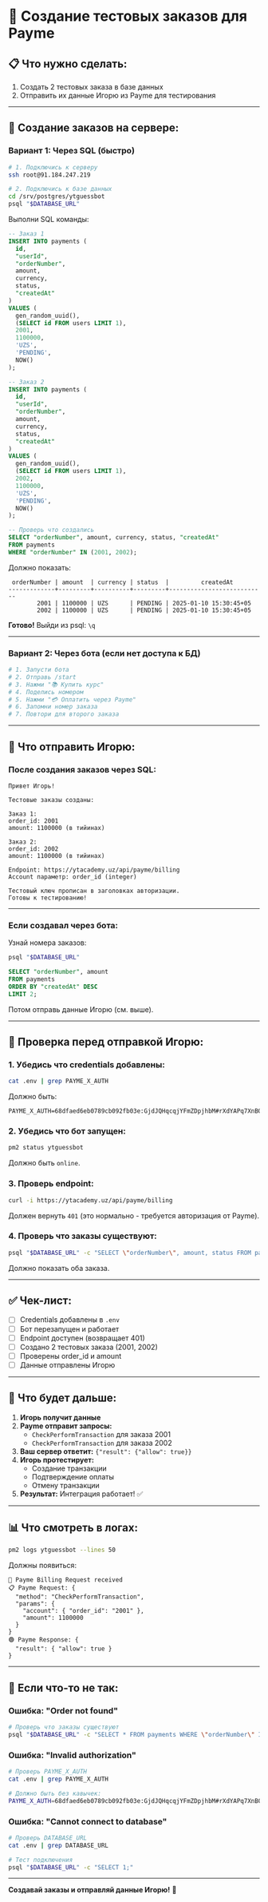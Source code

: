 # 🧪 Создание тестовых заказов для Payme

## 📋 Что нужно сделать:

1. Создать 2 тестовых заказа в базе данных
2. Отправить их данные Игорю из Payme для тестирования

---

## 🚀 Создание заказов на сервере:

### Вариант 1: Через SQL (быстро)

```bash
# 1. Подключись к серверу
ssh root@91.184.247.219

# 2. Подключись к базе данных
cd /srv/postgres/ytguessbot
psql "$DATABASE_URL"
```

Выполни SQL команды:

```sql
-- Заказ 1
INSERT INTO payments (
  id, 
  "userId", 
  "orderNumber", 
  amount, 
  currency, 
  status, 
  "createdAt"
)
VALUES (
  gen_random_uuid(),
  (SELECT id FROM users LIMIT 1),
  2001,
  1100000,
  'UZS',
  'PENDING',
  NOW()
);

-- Заказ 2
INSERT INTO payments (
  id, 
  "userId", 
  "orderNumber", 
  amount, 
  currency, 
  status, 
  "createdAt"
)
VALUES (
  gen_random_uuid(),
  (SELECT id FROM users LIMIT 1),
  2002,
  1100000,
  'UZS',
  'PENDING',
  NOW()
);

-- Проверь что создались
SELECT "orderNumber", amount, currency, status, "createdAt" 
FROM payments 
WHERE "orderNumber" IN (2001, 2002);
```

Должно показать:
```
 orderNumber | amount  | currency | status  |         createdAt          
-------------+---------+----------+---------+---------------------------
        2001 | 1100000 | UZS      | PENDING | 2025-01-10 15:30:45+05
        2002 | 1100000 | UZS      | PENDING | 2025-01-10 15:30:45+05
```

**Готово!** Выйди из psql: `\q`

---

### Вариант 2: Через бота (если нет доступа к БД)

```bash
# 1. Запусти бота
# 2. Отправь /start
# 3. Нажми "📚 Купить курс"
# 4. Поделись номером
# 5. Нажми "💳 Оплатить через Payme"
# 6. Запомни номер заказа
# 7. Повтори для второго заказа
```

---

## 📧 Что отправить Игорю:

### После создания заказов через SQL:

```
Привет Игорь!

Тестовые заказы созданы:

Заказ 1:
order_id: 2001
amount: 1100000 (в тийинах)

Заказ 2:
order_id: 2002
amount: 1100000 (в тийинах)

Endpoint: https://ytacademy.uz/api/payme/billing
Account параметр: order_id (integer)

Тестовый ключ прописан в заголовках авторизации.
Готовы к тестированию!
```

---

### Если создавал через бота:

Узнай номера заказов:

```bash
psql "$DATABASE_URL"
```

```sql
SELECT "orderNumber", amount 
FROM payments 
ORDER BY "createdAt" DESC 
LIMIT 2;
```

Потом отправь данные Игорю (см. выше).

---

## 🧪 Проверка перед отправкой Игорю:

### 1. Убедись что credentials добавлены:

```bash
cat .env | grep PAYME_X_AUTH
```

Должно быть:
```
PAYME_X_AUTH=68dfaed6eb0789cb092fb03e:GjdJQHqcqjYFmZDpjhbM#rXdYAPq7XnB0GyM
```

### 2. Убедись что бот запущен:

```bash
pm2 status ytguessbot
```

Должно быть `online`.

### 3. Проверь endpoint:

```bash
curl -i https://ytacademy.uz/api/payme/billing
```

Должен вернуть `401` (это нормально - требуется авторизация от Payme).

### 4. Проверь что заказы существуют:

```bash
psql "$DATABASE_URL" -c "SELECT \"orderNumber\", amount, status FROM payments WHERE \"orderNumber\" IN (2001, 2002);"
```

Должно показать оба заказа.

---

## ✅ Чек-лист:

- [ ] Credentials добавлены в `.env`
- [ ] Бот перезапущен и работает
- [ ] Endpoint доступен (возвращает 401)
- [ ] Создано 2 тестовых заказа (2001, 2002)
- [ ] Проверены order_id и amount
- [ ] Данные отправлены Игорю

---

## 🔄 Что будет дальше:

1. **Игорь получит данные**
2. **Payme отправит запросы:**
   - `CheckPerformTransaction` для заказа 2001
   - `CheckPerformTransaction` для заказа 2002
3. **Ваш сервер ответит:** `{"result": {"allow": true}}`
4. **Игорь протестирует:**
   - Создание транзакции
   - Подтверждение оплаты
   - Отмену транзакции
5. **Результат:** Интеграция работает! ✅

---

## 📊 Что смотреть в логах:

```bash
pm2 logs ytguessbot --lines 50
```

Должны появиться:
```
🔵 Payme Billing Request received
📋 Payme Request: {
  "method": "CheckPerformTransaction",
  "params": {
    "account": { "order_id": "2001" },
    "amount": 1100000
  }
}
🟢 Payme Response: {
  "result": { "allow": true }
}
```

---

## 🚨 Если что-то не так:

### Ошибка: "Order not found"
```bash
# Проверь что заказы существуют
psql "$DATABASE_URL" -c "SELECT * FROM payments WHERE \"orderNumber\" IN (2001, 2002);"
```

### Ошибка: "Invalid authorization"
```bash
# Проверь PAYME_X_AUTH
cat .env | grep PAYME_X_AUTH

# Должно быть без кавычек:
PAYME_X_AUTH=68dfaed6eb0789cb092fb03e:GjdJQHqcqjYFmZDpjhbM#rXdYAPq7XnB0GyM
```

### Ошибка: "Cannot connect to database"
```bash
# Проверь DATABASE_URL
cat .env | grep DATABASE_URL

# Тест подключения
psql "$DATABASE_URL" -c "SELECT 1;"
```

---

**Создавай заказы и отправляй данные Игорю!** 🚀
